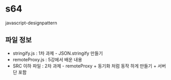 # s64
javascript-designpattern

## 파일 정보
- stringify.js : 1차 과제 - JSON.stringify 만들기
- remoteProxy.js : 5강에서 배운 내용
- SRC 이하 파일 : 2차 과제 - remoteProxy + 동기화 처럼 동작 하게 만들기 + 서버단 포함 
